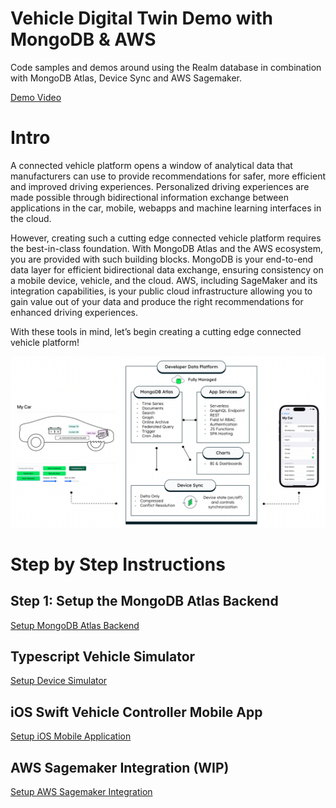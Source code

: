 # Vehicle Digital Twin Demo with MongoDB & AWS 
Code samples and demos around using the Realm database in combination with MongoDB Atlas, Device Sync and AWS Sagemaker.

[Demo Video](https://youtu.be/8SztdPe6wJA)

# Intro 

A connected vehicle platform opens a window of analytical data that manufacturers can use to provide recommendations for safer, more efficient and improved driving experiences. Personalized driving experiences are made possible through bidirectional information exchange between applications in the car, mobile, webapps and machine learning interfaces in the cloud.

However, creating such a cutting edge connected vehicle platform requires the best-in-class foundation. With MongoDB Atlas and the AWS ecosystem, you are provided with such building blocks. MongoDB is your end-to-end data layer for efficient bidirectional data exchange, ensuring consistency on a mobile device, vehicle, and the cloud. AWS, including SageMaker and its integration capabilities, is your public cloud infrastructure allowing you to gain value out of your data and produce the right recommendations for enhanced driving experiences.

With these tools in mind, let’s begin creating a cutting edge connected vehicle platform!

![image](media/Overview2.png)

# Step by Step Instructions 

## Step 1: Setup the MongoDB Atlas Backend

[Setup MongoDB Atlas Backend](https://github.com/mongodb-industry-solutions/Digital-Twin-AWS-Blog/tree/main/atlas-backend)

## Typescript Vehicle Simulator

[Setup Device Simulator](https://github.com/mongodb-industry-solutions/Digital-Twin-AWS-Blog/tree/main/device-ts)

## iOS Swift Vehicle Controller Mobile App

[Setup iOS Mobile Application](https://github.com/mongodb-industry-solutions/Digital-Twin-AWS-Blog/tree/main/mobile-swift)


## AWS Sagemaker Integration (WIP)

[Setup AWS Sagemaker Integration](https://github.com/mongodb-industry-solutions/Digital-Twin-AWS-Blog/tree/main/aws-sagemaker)
